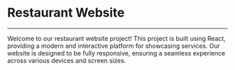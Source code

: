 # Restaurant Website

---

Welcome to our restaurant website project! This project is built using React, providing a modern and interactive platform for showcasing services. Our website is designed to be fully responsive, ensuring a seamless experience across various devices and screen sizes.
